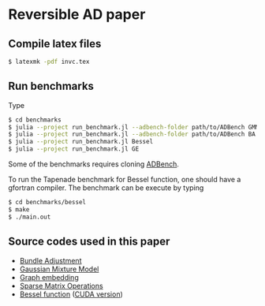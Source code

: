 #  Reversible AD paper

## Compile latex files
```bash
$ latexmk -pdf invc.tex
```

## Run benchmarks

Type

```bash
$ cd benchmarks
$ julia --project run_benchmark.jl --adbench-folder path/to/ADBench GMM
$ julia --project run_benchmark.jl --adbench-folder path/to/ADBench BA
$ julia --project run_benchmark.jl Bessel
$ julia --project run_benchmark.jl GE
```
Some of the benchmarks requires cloning [ADBench](https://github.com/microsoft/ADBench).

To run the Tapenade benchmark for Bessel function, one should have a gfortran compiler. The benchmark can be execute by typing
```bash
$ cd benchmarks/bessel
$ make
$ ./main.out
```

## Source codes used in this paper
* [Bundle Adjustment](https://github.com/JuliaReverse/NiBundleAdjustment.jl)
* [Gaussian Mixture Model](https://github.com/JuliaReverse/NiGaussianMixture.jl)
* [Graph embedding](https://github.com/JuliaReverse/NiGraphEmbedding.jl)
* [Sparse Matrix Operations](https://giggleliu.github.io/NiLang.jl/stable/examples/sparse/#Sparse-matrices-1)
* [Bessel function](https://giggleliu.github.io/NiLang.jl/stable/examples/besselj/#Bessel-function-1)
([CUDA version](https://giggleliu.github.io/NiLang.jl/stable/examples/besselj/#CUDA-programming-1))
